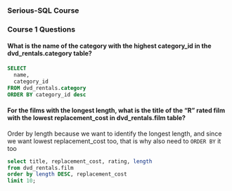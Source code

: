 ### Serious-SQL Course

### Course 1 Questions

#### What is the name of the category with the highest category_id in the dvd_rentals.category table?

````SQL
SELECT
  name,
  category_id
FROM dvd_rentals.category
ORDER BY category_id desc
````

#### For the films with the longest length, what is the title of the “R” rated film with the lowest replacement_cost in dvd_rentals.film table?

Order by length because we want to identify the longest length, and since we want lowest replacement_cost too, that is why also need to ```ORDER BY``` it too
````SQL
select title, replacement_cost, rating, length
from dvd_rentals.film
order by length DESC, replacement_cost
limit 10;
````
